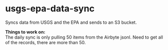 # usgs-epa-data-sync
Syncs data from USGS and the EPA and sends to an S3 bucket.

<b>Things to work on:</b><br/>
The daily sync is only pulling 50 items from the Airbyte jsonl. Need to get all of the records, there are more than 50. 
